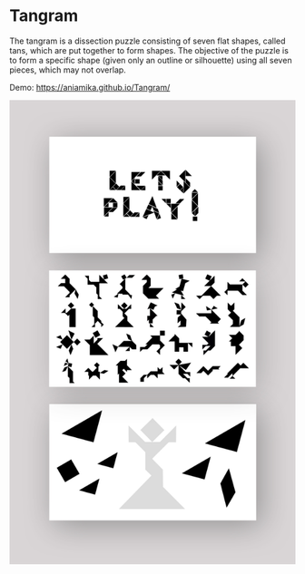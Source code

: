 # Tangram
The tangram is a dissection puzzle consisting of seven flat shapes, called tans, which are put together to form shapes. The objective of the puzzle is to form a specific shape (given only an outline or silhouette) using all seven pieces, which may not overlap.

Demo: https://aniamika.github.io/Tangram/

![GitHub Logo](/images/tangram.jpg)
